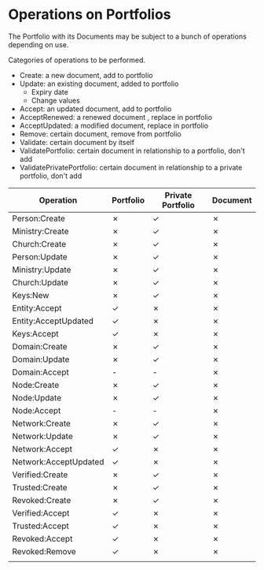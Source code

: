 # Operations on Portfolios

The Portfolio with its Documents may be subject to a bunch of operations depending on use.

Categories of operations to be performed.

- Create: a new document, add to portfolio
- Update: an existing document, added to portfolio
  - Expiry date
  - Change values
- Accept: an updated document, add to portfolio
- AcceptRenewed: a renewed document , replace in portfolio
- AcceptUpdated: a modified document, replace in portfolio
- Remove: certain document, remove from portfolio
- Validate: certain document by itself
- ValidatePortfolio: certain document in relationship to a portfolio, don't add
- ValidatePrivatePortfolio: certain document in relationship to a private portfolio, don't add

| Operation             | Portfolio | Private Portfolio | Document |
| --------------------- | --------- | ----------------- | -------- |
| Person:Create         | ✗         | ✓                 | ✗        |
| Ministry:Create       | ✗         | ✓                 | ✗        |
| Church:Create         | ✗         | ✓                 | ✗        |
| Person:Update         | ✗         | ✓                 | ✗        |
| Ministry:Update       | ✗         | ✓                 | ✗        |
| Church:Update         | ✗         | ✓                 | ✗        |
| Keys:New              | ✗         | ✓                 | ✗        |
| Entity:Accept         | ✓         | ✗                 | ✗        |
| Entity:AcceptUpdated  | ✓         | ✗                 | ✗        |
| Keys:Accept           | ✓         | ✗                 | ✗        |
| Domain:Create         | ✗         | ✓                 | ✗        |
| Domain:Update         | ✗         | ✓                 | ✗        |
| Domain:Accept         | -         | -                 | ✗        |
| Node:Create           | ✗         | ✓                 | ✗        |
| Node:Update           | ✗         | ✓                 | ✗        |
| Node:Accept           | -         | -                 | ✗        |
| Network:Create        | ✗         | ✓                 | ✗        |
| Network:Update        | ✗         | ✓                 | ✗        |
| Network:Accept        | ✓         | ✗                 | ✗        |
| Network:AcceptUpdated | ✓         | ✗                 | ✗        |
| Verified:Create       | ✗         | ✓                 | ✗        |
| Trusted:Create        | ✗         | ✓                 | ✗        |
| Revoked:Create        | ✗         | ✓                 | ✗        |
| Verified:Accept       | ✓         | ✗                 | ✗        |
| Trusted:Accept        | ✓         | ✗                 | ✗        |
| Revoked:Accept        | ✓         | ✗                 | ✗        |
| Revoked:Remove        | ✓         | ✗                 | ✗        |
|                       |           |                   |          |

